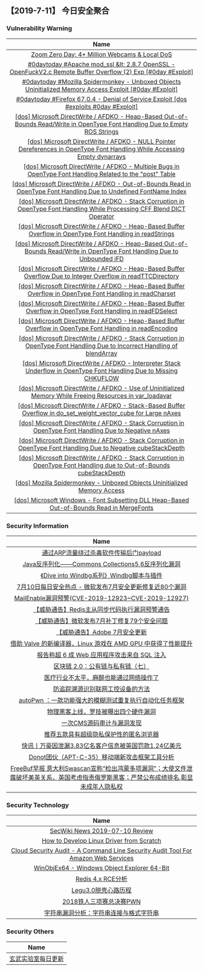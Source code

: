 
 ##   【2019-7-11】 今日安全聚合


###  						       							Vulnerability Warning

|                             Name                             |
| :----------------------------------------------------------: |
|[Zoom Zero Day: 4+ Million Webcams & Local DoS](https://www.seebug.org/vuldb/ssvid-98018)|
|[#0daytoday #Apache mod_ssl &amp;lt; 2.8.7 OpenSSL - OpenFuckV2.c Remote Buffer Overflow (2) Exp [#0day #Exploit]](http://0day.today/exploits/32964)|
|[#0daytoday #Mozilla Spidermonkey - Unboxed Objects Uninitialized Memory Access Exploit [#0day #Exploit]](http://0day.today/exploits/32963)|
|[#0daytoday #Firefox 67.0.4 - Denial of Service Exploit  [dos #exploits  #0day #Exploit]](http://0day.today/exploits/32962)|
|[[dos] Microsoft DirectWrite / AFDKO - Heap-Based Out-of-Bounds Read/Write in OpenType Font Handling Due to Empty ROS Strings](https://www.exploit-db.com/exploits/47103)|
|[[dos] Microsoft DirectWrite / AFDKO - NULL Pointer Dereferences in OpenType Font Handling While Accessing Empty dynarrays](https://www.exploit-db.com/exploits/47102)|
|[[dos] Microsoft DirectWrite / AFDKO - Multiple Bugs in OpenType Font Handling Related to the "post" Table](https://www.exploit-db.com/exploits/47101)|
|[[dos] Microsoft DirectWrite / AFDKO - Out-of-Bounds Read in OpenType Font Handling Due to Undefined FontName Index](https://www.exploit-db.com/exploits/47100)|
|[[dos] Microsoft DirectWrite / AFDKO - Stack Corruption in OpenType Font Handling While Processing CFF Blend DICT Operator](https://www.exploit-db.com/exploits/47099)|
|[[dos] Microsoft DirectWrite / AFDKO - Heap-Based Buffer Overflow in OpenType Font Handling in readStrings](https://www.exploit-db.com/exploits/47098)|
|[[dos] Microsoft DirectWrite / AFDKO - Heap-Based Out-of-Bounds Read/Write in OpenType Font Handling Due to Unbounded iFD](https://www.exploit-db.com/exploits/47097)|
|[[dos] Microsoft DirectWrite / AFDKO - Heap-Based Buffer Overflow Due to Integer Overflow in readTTCDirectory](https://www.exploit-db.com/exploits/47096)|
|[[dos] Microsoft DirectWrite / AFDKO - Heap-Based Buffer Overflow in OpenType Font Handling in readCharset](https://www.exploit-db.com/exploits/47095)|
|[[dos] Microsoft DirectWrite / AFDKO - Heap-Based Buffer Overflow in OpenType Font Handling in readFDSelect](https://www.exploit-db.com/exploits/47094)|
|[[dos] Microsoft DirectWrite / AFDKO - Heap-Based Buffer Overflow in OpenType Font Handling in readEncoding](https://www.exploit-db.com/exploits/47093)|
|[[dos] Microsoft DirectWrite / AFDKO - Stack Corruption in OpenType Font Handling Due to Incorrect Handling of blendArray](https://www.exploit-db.com/exploits/47092)|
|[[dos] Microsoft DirectWrite / AFDKO - Interpreter Stack Underflow in OpenType Font Handling Due to Missing CHKUFLOW](https://www.exploit-db.com/exploits/47091)|
|[[dos] Microsoft DirectWrite / AFDKO - Use of Uninitialized Memory While Freeing Resources in var_loadavar](https://www.exploit-db.com/exploits/47090)|
|[[dos] Microsoft DirectWrite / AFDKO - Stack-Based Buffer Overflow in do_set_weight_vector_cube for Large nAxes](https://www.exploit-db.com/exploits/47089)|
|[[dos] Microsoft DirectWrite / AFDKO - Stack Corruption in OpenType Font Handling Due to Negative nAxes](https://www.exploit-db.com/exploits/47088)|
|[[dos] Microsoft DirectWrite / AFDKO - Stack Corruption in OpenType Font Handling Due to Negative cubeStackDepth](https://www.exploit-db.com/exploits/47087)|
|[[dos] Microsoft DirectWrite / AFDKO - Stack Corruption in OpenType Font Handling due to Out-of-Bounds cubeStackDepth](https://www.exploit-db.com/exploits/47086)|
|[[dos] Mozilla Spidermonkey - Unboxed Objects Uninitialized Memory Access](https://www.exploit-db.com/exploits/47085)|
|[[dos] Microsoft Windows - Font Subsetting DLL Heap-Based Out-of-Bounds Read in MergeFonts](https://www.exploit-db.com/exploits/47084)|

### 						        							Security Information
|                             Name                                    |
| :----------------------------------------------------------: |
|[通过ARP流量绕过杀毒软件传输后门payload](https://www.anquanke.com/post/id/181737)|
|[Java反序列化——Commons Collections5,6反序列化漏洞](https://www.anquanke.com/post/id/181722)|
|[《Dive into Windbg系列》Windbg脚本与插件](https://www.anquanke.com/post/id/181681)|
|[7月10日每日安全热点 - 微软发布7月安全更新修复近80个漏洞](https://www.anquanke.com/post/id/181738)|
|[MailEnable漏洞预警(CVE-2019-12923~CVE-2019-12927)](https://www.secpulse.com/archives/109060.html)|
|[【威胁通告】Redis主从同步代码执行漏洞预警通告](http://blog.nsfocus.net/ns-2019-0024/)|
|[【威胁通告】微软发布7月补丁修复79个安全问题](http://blog.nsfocus.net/microsoft-released-july-patch/)|
|[【威胁通告】Adobe 7月安全更新](http://blog.nsfocus.net/adobe-july-security-update/)|
|[借助 Valve 的新编译器，Linux 游戏在 AMD GPU 中获得了性能提升](https://linux.cn/article-11082-1.html?utm_source=rss&utm_medium=rss)|
|[报告称超 6 成 Web 应用程序攻击来自 SQL 注入](https://linux.cn/article-11081-1.html?utm_source=rss&utm_medium=rss)|
|[区块链 2.0：公有链与私有链（七）](https://linux.cn/article-11080-1.html?utm_source=rss&utm_medium=rss)|
|[医疗行业不太平，麻醉也能通过网络操作了](https://www.freebuf.com/news/207999.html)|
|[防追踪溯源识别联网工控设备的方法](https://www.freebuf.com/articles/ics-articles/206856.html)|
|[autoPwn ：一款功能强大的模糊测试重复执行自动化任务框架](https://www.freebuf.com/sectool/207484.html)|
|[物理黑客上线，罗技被曝出四个硬件漏洞](https://www.freebuf.com/news/207981.html)|
|[一次CMS源码审计与漏洞发现](https://www.freebuf.com/vuls/206888.html)|
|[推荐五款具有超级隐私保护性的匿名浏览器](https://www.freebuf.com/articles/web/207566.html)|
|[快讯丨万豪因泄漏3.83亿名客户信息被英国罚款1.24亿美元](https://www.freebuf.com/news/207972.html)|
|[Donot团伙（APT-C-35）移动端新攻击框架工具分析](https://www.freebuf.com/articles/system/207490.html)|
|[FreeBuf早报  意大利Swascan宣称“检出鸿蒙多项漏洞”；大使文件泄露破坏美英关系，英国考虑指责俄罗斯黑客；严禁公布成绩排名,彰显未成年人隐私权](https://www.freebuf.com/news/207949.html)|

### 						        							Security  Technology
|                             Name                                    |
| :----------------------------------------------------------: |
|[SecWiki News 2019-07-10 Review](http://www.sec-wiki.com/?2019-07-10)|
|[How to Develop Linux Driver from Scratch](https://paper.seebug.org/976/)|
|[Cloud Security Audit - A Command Line Security Audit Tool For Amazon Web Services](http://www.kitploit.com/2019/07/cloud-security-audit-command-line.html)|
|[WinObjEx64 - Windows Object Explorer 64-Bit](http://www.kitploit.com/2019/07/winobjex64-windows-object-explorer-64.html)|
|[Redis 4.x RCE分析](http://xz.aliyun.com/t/5616)|
|[Legu3.0脱壳心路历程](http://xz.aliyun.com/t/5600)|
|[2018铁人三项赛总决赛PWN](http://xz.aliyun.com/t/5601)|
|[字符串漏洞分析：字符串连接与格式字符串](http://xz.aliyun.com/t/5591)|

### 						        							Security  Others
|                             Name                                    |
| :----------------------------------------------------------: |
|[玄武实验室每日更新](https://weibo.com/p/1006065582522936/wenzhang?from=page_100606_profile&wvr=6&mod=wenzhangmore)|

